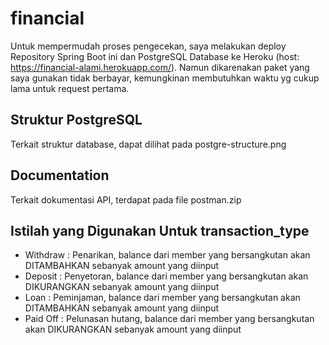 # financial
Untuk mempermudah proses pengecekan, saya melakukan deploy Repository Spring Boot ini dan PostgreSQL Database ke Heroku (host: https://financial-alami.herokuapp.com/).
Namun dikarenakan paket yang saya gunakan tidak berbayar, kemungkinan membutuhkan waktu yg cukup lama untuk request pertama. 

## Struktur PostgreSQL
Terkait struktur database, dapat dilihat pada postgre-structure.png

## Documentation
Terkait dokumentasi API, terdapat pada file postman.zip

## Istilah yang Digunakan Untuk transaction_type
- Withdraw : Penarikan, balance dari member yang bersangkutan akan DITAMBAHKAN sebanyak amount yang diinput
- Deposit : Penyetoran, balance dari member yang bersangkutan akan DIKURANGKAN sebanyak amount yang diinput
- Loan : Peminjaman, balance dari member yang bersangkutan akan DITAMBAHKAN sebanyak amount yang diinput
- Paid Off : Pelunasan hutang, balance dari member yang bersangkutan akan DIKURANGKAN sebanyak amount yang diinput

